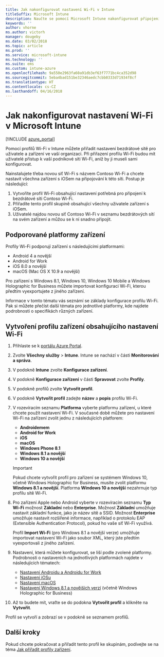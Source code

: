 ```yaml
---
title: Jak nakonfigurovat nastavení Wi-Fi v Intune
titleSuffix: Microsoft Intune
description: Naučte se pomocí Microsoft Intune nakonfigurovat připojení Wi-Fi pro zařízení, která spravujete.
keywords: ''
author: vhorne
ms.author: victorh
manager: dougeby
ms.date: 03/02/2018
ms.topic: article
ms.prod: ''
ms.service: microsoft-intune
ms.technology: ''
ms.suite: ems
ms.custom: intune-azure
ms.openlocfilehash: 9a550e2963fa60a91db3ef63f7771bc4ca352d98
ms.sourcegitcommit: 5eba4bad151be32346aedc7cbb0333d71934f8cf
ms.translationtype: HT
ms.contentlocale: cs-CZ
ms.lasthandoff: 04/16/2018
---
```

# <a name="how-to-configure-wi-fi-settings-in-microsoft-intune"></a>Jak nakonfigurovat nastavení Wi-Fi v Microsoft Intune

[!INCLUDE [azure_portal](./includes/azure_portal.md)]

Pomocí profilů Wi-Fi v Intune můžete přiřadit nastavení bezdrátové sítě pro uživatele a zařízení ve vaší organizaci. Při přiřazení profilu Wi-Fi budou mít uživatelé přístup k vaší podnikové síti Wi-Fi, aniž by ji museli sami konfigurovat.

Nainstalujete třeba novou síť Wi-Fi s názvem Contoso Wi-Fi a chcete nastavit všechna zařízení s iOSem na připojování k této síti. Postup je následující:

1. Vytvoříte profil Wi-Fi obsahující nastavení potřebná pro připojení k bezdrátové síti Contoso Wi-Fi.
2. Přiřadíte tento profil skupině obsahující všechny uživatele zařízení s iOSem.
3. Uživatelé najdou novou síť Contoso Wi-Fi v seznamu bezdrátových sítí na svém zařízení a můžou se k ní snadno připojit.

## <a name="supported-device-platforms"></a>Podporované platformy zařízení

Profily Wi-Fi podporují zařízení s následujícími platformami:

- Android 4 a novější
- Android for Work
- iOS 8.0 a novější
- macOS (Mac OS X 10.9 a novější)

Pro zařízení s Windows 8.1, Windows 10, Windows 10 Mobile a Windows Holographic for Business můžete importovat konfiguraci Wi-Fi, kterou předtím vyexportujete z jiného zařízení.

Informace v tomto tématu vás seznámí se základy konfigurace profilu Wi-Fi. Pak si můžete přečíst další témata pro jednotlivé platformy, kde najdete podrobnosti o specifikách různých zařízení.

## <a name="create-a-device-profile-containing-wi-fi-settings"></a>Vytvoření profilu zařízení obsahujícího nastavení Wi-Fi

1. Přihlaste se k [portálu Azure Portal](https://portal.azure.com).
2. Zvolte **Všechny služby** > **Intune**. Intune se nachází v části **Monitorování a správa**.
3. V podokně **Intune** zvolte **Konfigurace zařízení**.
2. V podokně **Konfigurace zařízení** v části **Spravovat** zvolte **Profily**.
3. V podokně profilů zvolte **Vytvořit profil**.
4. V podokně **Vytvořit profil** zadejte **název** a **popis** profilu Wi-Fi.
5. V rozevíracím seznamu **Platforma** vyberte platformu zařízení, u které chcete použít nastavení Wi-Fi. V současné době můžete pro nastavení Wi-Fi na zařízení zvolit jednu z následujících platforem:
    - **Androidemem**
    - **Android for Work**
    - **iOS**
    - **macOS**
    - **Windows Phone 8.1**
    - **Windows 8.1 a novější**
    - **Windows 10 a novější**

   > [!IMPORTANT]
   > Pokud chcete vytvořit profil pro zařízení se systémem Windows 10, včetně Windows Holographic for Business, musíte zvolit platformu **Windows 8.1 a novější**. Platforma **Windows 10 a novější** nezahrnuje typ profilu sítě Wi-Fi. 

6. Pro zařízení Apple nebo Android vyberte v rozevíracím seznamu **Typ Wi-Fi** možnost **Základní** nebo **Enterprise**. Možnost **Základní** umožňuje nastavit základní funkce, jako je název sítě a SSID. Možnost **Enterprise** umožňuje nastavit rozšířené informace, například o protokolu EAP (Extensible Authentication Protocol), pokud ho vaše síť Wi-Fi využívá. 

   Profil **Import Wi-Fi** (pro Windows 8.1 a novější verze) umožňuje importovat nastavení Wi-Fi jako soubor XML, který jste předtím vyexportovali z jiného zařízení.
1. Nastavení, která můžete konfigurovat, se liší podle zvolené platformy. Podrobnosti o nastaveních na jednotlivých platformách najdete v následujících tématech:
    - [Nastavení Androidu a Androidu for Work](wi-fi-settings-android.md)
    - [Nastavení iOSu](wi-fi-settings-ios.md)
    - [Nastavení macOS](wi-fi-settings-macos.md)
    - [Nastavení Windows 8.1 a novějších verzí](wi-fi-settings-import-windows-8-1.md) (včetně Windows Holographic for Business)
1. Až to budete mít, vraťte se do podokna **Vytvořit profil** a klikněte na **Vytvořit**.

Profil se vytvoří a zobrazí se v podokně se seznamem profilů.

## <a name="next-steps"></a>Další kroky

Pokud chcete pokračovat a přiřadit tento profil ke skupinám, podívejte se na téma [Jak přiřadit profily zařízení](device-profile-assign.md).
